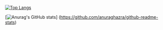 [![Top Langs](https://github-readme-stats.vercel.app/api/top-langs/?username=IwamotoKakeru
)](https://github.com/anuraghazra/github-readme-stats)

[![Anurag's GitHub stats](https://github-readme-stats.vercel.app/api?username=IwamotoKakeru)]
(https://github.com/anuraghazra/github-readme-stats)

<!--
**IwamotoKakeru/IwamotoKakeru** is a ✨ _special_ ✨ repository because its `README.md` (this file) appears on your GitHub profile.

Here are some ideas to get you started:

- 🔭 I’m currently working on ...
- 🌱 I’m currently learning ...
- 👯 I’m looking to collaborate on ...
- 🤔 I’m looking for help with ...
- 💬 Ask me about ...
- 📫 How to reach me: ...
- 😄 Pronouns: ...
- ⚡ Fun fact: ...
-->
